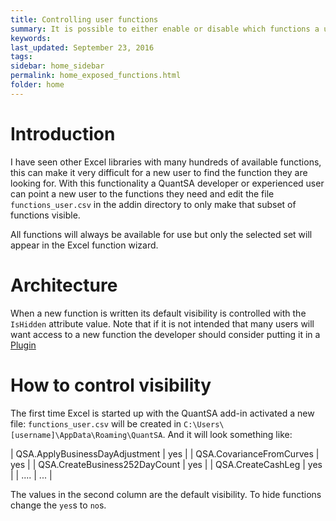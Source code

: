 ```yaml
---
title: Controlling user functions
summary: It is possible to either enable or disable which functions a user can see.
keywords: 
last_updated: September 23, 2016
tags: 
sidebar: home_sidebar
permalink: home_exposed_functions.html
folder: home
---
```


# Introduction

I have seen other Excel libraries with many hundreds of available functions, this can make it very difficult for a new user to find the function they are looking for.  With this functionality a QuantSA developer or experienced user can point a new user to the functions they need and edit the file `functions_user.csv` in the addin directory to only make that subset of functions visible.

All functions will always be available for use but only the selected set will appear in the Excel function wizard.   

# Architecture

When a new function is written its default visibility is controlled with the `IsHidden` attribute value.  Note that if it is not intended that many users will want access to a new function the developer should consider putting it in a [Plugin](home_plugins.html)

# How to control visibility

The first time Excel is started up with the QuantSA add-in activated a new file: ``functions_user.csv`` will be created in `C:\Users\[username]\AppData\Roaming\QuantSA`.  And it will look something like:

| QSA.ApplyBusinessDayAdjustment | yes |
|    QSA.CovarianceFromCurves    | yes |
|  QSA.CreateBusiness252DayCount | yes |
|        QSA.CreateCashLeg       | yes |
|              ....              | ... |

The values in the second column are the default visibility.  To hide functions change the `yes`s to `no`s.

